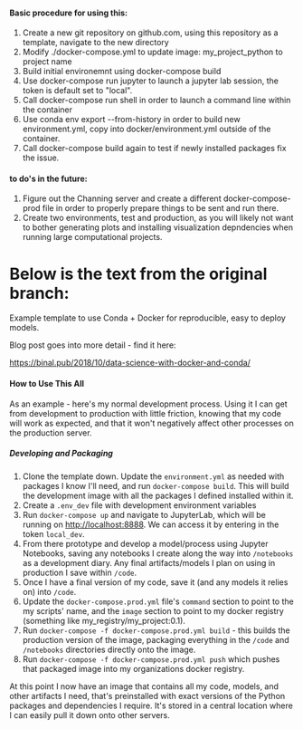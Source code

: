 #### Basic procedure for using this:
1. Create a new git repository on github.com, using this repository as a template, navigate to the new directory
2. Modify ./docker-compose.yml to update image: my_project_python to project name
3. Build initial environemnt using docker-compose build
4. Use docker-compose run jupyter to launch a jupyter lab session, the token is default set to "local".
5. Call docker-compose run shell in order to launch a command line within the container
6. Use conda env export --from-history in order to build new environment.yml, copy into docker/environment.yml outside of the container.
7. Call docker-compose build again to test if newly installed packages fix the issue.

#### to do's in the future:
1. Figure out the Channing server and create a different docker-compose-prod file in order to properly prepare things to be sent and run there.
2. Create two environments, test and production, as you will likely not want to bother generating plots and installing visualization depndencies when running large computational projects.



# Below is the text from the original branch:

Example template to use Conda + Docker for reproducible, easy to deploy models.

Blog post goes into more detail - find it here:

https://binal.pub/2018/10/data-science-with-docker-and-conda/

#### How to Use This All

As an example - here's my normal development process. Using it I can get from development to production with little friction, knowing that my code will work as expected, and that it won't negatively affect other processes on the production server.

##### Developing and Packaging

1. Clone the template down. Update the `environment.yml` as needed with packages I know I'll need, and run `docker-compose build`. This will build the development image with all the packages I defined installed within it.
2. Create a `.env_dev` file with development environment variables
3. Run `docker-compose up` and navigate to JupyterLab, which will be running on [http://localhost:8888](http://localhost:8888). We can access it by entering in the token `local_dev`.
4. From there prototype and develop a model/process using Jupyter Notebooks, saving any notebooks I create along the way into `/notebooks` as a development diary. Any final artifacts/models I plan on using in production I save within `/code`.
5. Once I have a final version of my code, save it (and any models it relies on) into `/code`.
6. Update the `docker-compose.prod.yml` file's `command` section to point to the my scripts' name, and the `image` section to point to my docker registry (something like my_registry/my_project:0.1).
7. Run `docker-compose -f docker-compose.prod.yml build` - this builds the production version of the image, packaging everything in the `/code` and `/notebooks` directories directly onto the image.
8. Run `docker-compose -f docker-compose.prod.yml push` which pushes that packaged image into my organizations docker registry.

At this point I now have an image that contains all my code, models, and other artifacts I need, that's preinstalled with exact versions of the Python packages and dependencies I require. It's stored in a central location where I can easily pull it down onto other servers.
